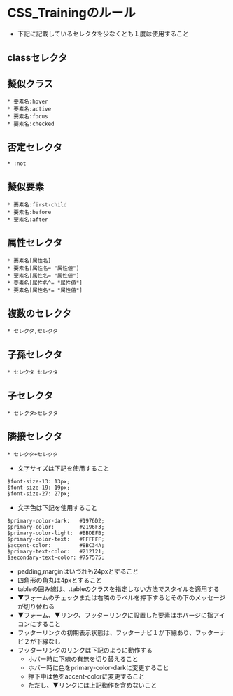 # CSS_Trainingのルール
* 下記に記載しているセレクタを少なくとも１度は使用すること

## classセレクタ	
## 擬似クラス	
	* 要素名:hover
	* 要素名:active
	* 要素名:focus
	* 要素名:checked
## 否定セレクタ	
	* :not
## 擬似要素	
	* 要素名:first-child
	* 要素名:before
	* 要素名:after 
## 属性セレクタ	
	* 要素名[属性名]
	* 要素名[属性名= "属性値"]
	* 要素名[属性名= "属性値"]
	* 要素名[属性名^= "属性値"]
	* 要素名[属性名*= "属性値"]
## 複数のセレクタ	
	* セレクタ,セレクタ
## 子孫セレクタ	
	* セレクタ セレクタ
	
## 子セレクタ	
	* セレクタ>セレクタ
	
## 隣接セレクタ	
	* セレクタ+セレクタ
	
* 文字サイズは下記を使用すること
~~~
$font-size-13: 13px;
$font-size-19: 19px;
$font-size-27: 27px;
~~~

* 文字色は下記を使用すること
~~~
$primary-color-dark:   #1976D2;
$primary-color:        #2196F3;
$primary-color-light:  #BBDEFB;
$primary-color-text:   #FFFFFF;
$accent-color:         #8BC34A;
$primary-text-color:   #212121;
$secondary-text-color: #757575;
~~~

* padding,marginはいづれも24pxとすること
* 四角形の角丸は4pxとすること
* tableの囲み線は、.tableのクラスを指定しない方法でスタイルを適用する
* ▼フォームのチェックまたは右隣のラベルを押下するとその下のメッセージが切り替わる
* ▼フォーム、▼リンク、フッターリンクに設置した要素はホバージに指アイコンにすること
* フッターリンクの初期表示状態は、フッターナビ１が下線あり、フッターナビ２が下線なし
* フッターリンクのリンクは下記のように動作する
  * ホバー時に下線の有無を切り替えること
  * ホバー時に色をprimary-color-darkに変更すること
  * 押下中は色をaccent-colorに変更すること
  * ただし、▼リンクには上記動作を含めないこと

~~~
